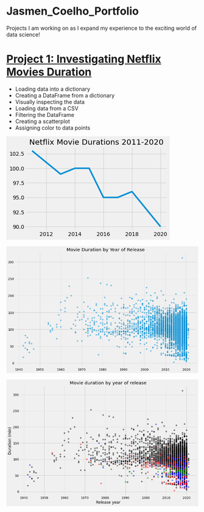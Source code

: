 # Jasmen_Coelho_Portfolio
Projects I am working on as I expand my experience to the exciting world of data science!

# [Project 1: Investigating Netflix Movies Duration](https://app.datacamp.com/workspace/w/8711015b-f671-4890-8103-d7f7ea71fb67)
* Loading data into a dictionary
* Creating a DataFrame from a dictionary
* Visually inspecting the data
* Loading data from a CSV
* Filtering the DataFrame
* Creating a scatterplot
* Assigning color to data points

![](https://github.com/jasmencoelho/Jasmen_Coelho_Portfolio/blob/main/images/line_graph.png)

![](https://github.com/jasmencoelho/Jasmen_Coelho_Portfolio/blob/main/images/nocolor.png)

![](https://github.com/jasmencoelho/Jasmen_Coelho_Portfolio/blob/main/images/Movie_duration_by_year.png)
